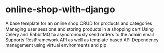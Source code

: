 # online-shop-with-django
A base template for an online shop
CRUD for products and categories
Managing user sessions and storing products in a shopping cart
Using Celery and RabbitMQ to asyncronously send orders to the admin email
Supports RestFramework API as well as template based API
Dependency management using virtual environments and pip
